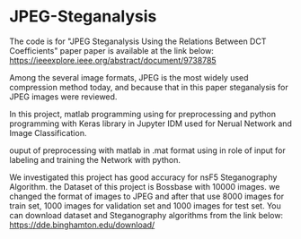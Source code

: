 # JPEG-Steganalysis
The code is for "JPEG Steganalysis Using the Relations Between DCT Coefficients" paper
paper is available at the link below:
https://ieeexplore.ieee.org/abstract/document/9738785

Among the several image formats, JPEG is the most widely used compression method today, and because that in this paper steganalysis for JPEG images were reviewed. 

In this project, matlab programming using for preprocessing and python programming with Keras library in Jupyter IDM used for Nerual Network and Image Classification. 

ouput of preprocessing with matlab in .mat format using in role of input for labeling and training the Network with python.

We investigated this project has good accuracy for nsF5 Steganography Algorithm. 
the Dataset of this project is Bossbase with 10000 images. we changed the format of images to JPEG and after that use 8000 images for train set, 1000 images for validation set and 1000 images for test set. You can download dataset and Steganography algorithms from the link below:
https://dde.binghamton.edu/download/
